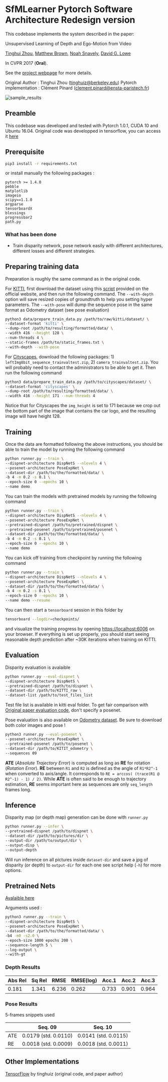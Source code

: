 # SfMLearner Pytorch Software Architecture Redesign version
This codebase implements the system described in the paper:

Unsupervised Learning of Depth and Ego-Motion from Video

[Tinghui Zhou](https://people.eecs.berkeley.edu/~tinghuiz/), [Matthew Brown](http://matthewalunbrown.com/research/research.html), [Noah Snavely](http://www.cs.cornell.edu/~snavely/), [David G. Lowe](http://www.cs.ubc.ca/~lowe/home.html)

In CVPR 2017 (**Oral**).

See the [project webpage](https://people.eecs.berkeley.edu/~tinghuiz/projects/SfMLearner/) for more details. 

Original Author : Tinghui Zhou (tinghuiz@berkeley.edu)
Pytorch implementation : Clément Pinard (clement.pinard@ensta-paristech.fr)

![sample_results](misc/cityscapes_sample_results.gif)

## Preamble
This codebase was developed and tested with Pytorch 1.0.1, CUDA 10 and Ubuntu 16.04. Original code was developped in tensorflow, you can access it [here](https://github.com/tinghuiz/SfMLearner)

## Prerequisite

```bash
pip3 install -r requirements.txt
```

or install manually the following packages :

```
pytorch >= 1.4.0
pebble
matplotlib
imageio
scipy==1.1.0
argparse
tensorboardX
blessings
progressbar2
path.py
```

### What has been done

* Train disparity network, pose network easily with different architectures, different losses and different strategies.

## Preparing training data
Preparation is roughly the same command as in the original code.

For [KITTI](http://www.cvlibs.net/datasets/kitti/raw_data.php), first download the dataset using this [script](http://www.cvlibs.net/download.php?file=raw_data_downloader.zip) provided on the official website, and then run the following command. The `--with-depth` option will save resized copies of groundtruth to help you setting hyper parameters. The `--with-pose` will dump the sequence pose in the same format as Odometry dataset (see pose evaluation)
```bash
python3 data/prepare_train_data.py /path/to/raw/kitti/dataset/ \
--dataset-format 'kitti' \
--dump-root /path/to/resulting/formatted/data/ \
--width 416 --height 128 \
--num-threads 4 \
--static-frames /path/to/static_frames.txt \
--with-depth --with-pose
```


For [Cityscapes](https://www.cityscapes-dataset.com/), download the following packages: 1) `leftImg8bit_sequence_trainvaltest.zip`, 2) `camera_trainvaltest.zip`. You will probably need to contact the administrators to be able to get it. Then run the following command
```bash
python3 data/prepare_train_data.py /path/to/cityscapes/dataset/ \
--dataset-format 'cityscapes' \
--dump-root /path/to/resulting/formatted/data/ \
--width 416 --height 171 --num-threads 4
```
Notice that for Cityscapes the `img_height` is set to 171 because we crop out the bottom part of the image that contains the car logo, and the resulting image will have height 128.

## Training
Once the data are formatted following the above instructions, you should be able to train the model by running the following command
```bash
python runner.py --train \
--dispnet-architecture DispNetS --nlevels 4 \
--posenet-architecture PoseExpNet \
--dataset-dir /path/to/the/formatted/data/ \
-b 4 -m 0.2 -s 0.1 \
--epoch-size 0 --epochs 10 \
--name demo
```
You can train the models with pretrained models by running the following command
```bash
python runner.py --train \
--dispnet-architecture DispNetS --nlevels 4 \
--posenet-architecture PoseExpNet \
--pretrained-dispnet /path/to/pretrained/dispnet \
--pretrained-posenet /path/to/pretrained/posenet \
--dataset-dir /path/to/the/formatted/data/ \
-b 4 -m 0.2 -s 0.1 \
--epoch-size 0 --epochs 10 \
--name demo
```
You can kick off training from checkpoint by running the following command
```bash
python runner.py --train \
--dispnet-architecture DispNetS --nlevels 4 \
--posenet-architecture PoseExpNet \
--dataset-dir /path/to/the/formatted/data/ \
-b 4 -m 0.2 -s 0.1 \
--epoch-size 0 --epochs 10 \
--name demo --resume
```
You can then start a `tensorboard` session in this folder by
```bash
tensorboard --logdir=checkpoints/
```
and visualize the training progress by opening [https://localhost:6006](https://localhost:6006) on your browser. If everything is set up properly, you should start seeing reasonable depth prediction after ~30K iterations when training on KITTI.

## Evaluation

Disparity evaluation is avalaible
```bash
python runner.py --eval-dispnet \
--dispnet-architecture DispNetS \
--pretrained-dispnet /path/to/dispnet \
--dataset-dir /path/to/KITTI_raw \
--dataset-list /path/to/test_files_list
```

Test file list is available in kitti eval folder. To get fair comparison with [Original paper evaluation code](https://github.com/tinghuiz/SfMLearner/blob/master/kitti_eval/eval_depth.py), don't specify a posenet.

Pose evaluation is also available on [Odometry dataset](http://www.cvlibs.net/datasets/kitti/eval_odometry.php). Be sure to download both color images and pose !

```bash
python3 runner.py --eval-posenet \
--posenet-architecture PoseExpNet \
--pretrained-posenet /path/to/posenet \
--dataset-dir /path/to/KITIT_odometry \
--sequences 09
```

**ATE** (*Absolute Trajectory Error*) is computed as long as **RE** for rotation (*Rotation Error*). **RE** between `R1` and `R2` is defined as the angle of `R1*R2^-1` when converted to axis/angle. It corresponds to `RE = arccos( (trace(R1 @ R2^-1) - 1) / 2)`.
While **ATE** is often said to be enough to trajectory estimation, **RE** seems important here as sequences are only `seq_length` frames long.

## Inference

Disparity map (or depth map) generation can be done with `runner.py`
```bash
python runner.py --infer \
--pretrained-dispnet /path/to/dispnet \
--dataset-dir /path/to/pictures/dir \
--output-dir /path/to/output/dir \
--output-disp \
--output-depth 
```
Will run inference on all pictures inside `dataset-dir` and save a jpg of disparity (or depth) to `output-dir` for each one see script help (`-h`) for more options.

## Pretrained Nets

[Avalaible here](https://drive.google.com/drive/folders/1H1AFqSS8wr_YzwG2xWwAQHTfXN5Moxmx)

Arguments used :

```bash
python3 runner.py --train \
--dispnet-architecture DispNetS \
--posenet-architecture PoseExpNet \
--dataset-dir /path/to/the/formatted/data/ \
-b4 -m0 -s2.0 \
--epoch-size 1000 epochs 200 \
--sequence-length 5 \
--log-output \
--with-gt
```

### Depth Results

| Abs Rel | Sq Rel | RMSE  | RMSE(log) | Acc.1 | Acc.2 | Acc.3 |
|---------|--------|-------|-----------|-------|-------|-------|
| 0.181   | 1.341  | 6.236 | 0.262     | 0.733 | 0.901 | 0.964 | 

### Pose Results

5-frames snippets used

|    | Seq. 09              | Seq. 10              |
|----|----------------------|----------------------|
|ATE | 0.0179 (std. 0.0110) | 0.0141 (std. 0.0115) |
|RE  | 0.0018 (std. 0.0009) | 0.0018 (std. 0.0011) | 


## Other Implementations

[TensorFlow](https://github.com/tinghuiz/SfMLearner) by tinghuiz (original code, and paper author)
